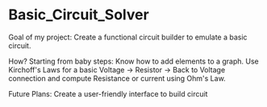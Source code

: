 # Basic_Circuit_Solver
Goal of my project:
  Create a functional circuit builder to emulate a basic circuit.

How?
  Starting from baby steps:
  Know how to add elements to a graph.
  Use Kirchoff's Laws for a basic Voltage -> Resistor -> Back to Voltage connection and compute Resistance or current using Ohm's Law.
  
  Future Plans:
  Create a user-friendly interface to build circuit
